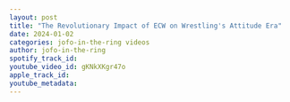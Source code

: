 ```yaml
---
layout: post
title: "The Revolutionary Impact of ECW on Wrestling's Attitude Era"
date: 2024-01-02
categories: jofo-in-the-ring videos
author: jofo-in-the-ring
spotify_track_id: 
youtube_video_id: gKNkXKgr47o
apple_track_id: 
youtube_metadata: 
---
```

